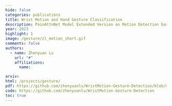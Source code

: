 ```yaml
---
hide: false
categories: publications
title: Wrist Motion and Hand Gesture Classification
description: PainAttnNet Model Extended Version on Motion Detection based on Signals.
year: 2023
highlight: 1
image: /gesture/zl_motion_short.gif
comments: false
authors:
  - name: Zhenyuan Lu
    url: "#"
    affiliations: 
      name: 

arxiv: 
html: /projects/gesture/
pdf: https://github.com/zhenyuanlu/WristMotion-Gesture-Detection/blob/main/report/PisonWrist.pdf
code: https://github.com/zhenyuanlu/WristMotion-Gesture-Detection
toc: true
---
```



